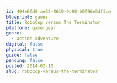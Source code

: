 ```yaml
---
id: 494e6fd0-ae52-4619-9c98-b9f96e5df5ce
blueprint: games
title: RoboCop versus The Terminator
platform: game-gear
genre:
  - action-adventure
digital: false
physical: true
guide: false
pending: false
posted: 2014-02-10
slug: robocop-versus-the-terminator
---
```

